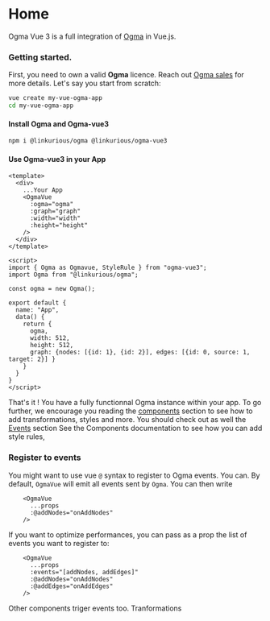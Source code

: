 # Home

Ogma Vue 3 is a full integration of [Ogma](https://doc.linkurio.us/ogma/latest/) in Vue.js.

### Getting started.

First, you need to own a valid **Ogma** licence. Reach out [Ogma sales](https://doc.linkurio.us/ogma/latest/support.html) for more details.
Let's say you start from scratch:

```bash
vue create my-vue-ogma-app
cd my-vue-ogma-app
```

#### Install Ogma and Ogma-vue3
```bash
npm i @linkurious/ogma @linkurious/ogma-vue3
```

#### Use Ogma-vue3 in your App

```vue
<template>
  <div>
    ...Your App
    <OgmaVue
      :ogma="ogma"
      :graph="graph"
      :width="width"
      :height="height"
    />
  </div>
</template>

<script>
import { Ogma as Ogmavue, StyleRule } from "ogma-vue3";
import Ogma from "@linkurious/ogma";

const ogma = new Ogma();

export default {
  name: "App",
  data() {
    return {
      ogma,
      width: 512,
      height: 512,
      graph: {nodes: [{id: 1}, {id: 2}], edges: [{id: 0, source: 1, target: 2}] }
    }
  }
}
</script>
```

That's it ! You have a fully functionnal Ogma instance within your app. 
To go further, we encourage you reading the [components](./components/Ogma.md) section to see how to add transformations, styles and more. You should check out as well the [Events]() section
See the Components documentation to see how you can add style rules, 

### Register to events

You might want to use vue `@` syntax to register to Ogma events. You can. By default, `OgmaVue` will emit all events sent by `Ogma`. You can then write

```vue
    <OgmaVue
      ...props
      :@addNodes="onAddNodes"
    />
```

If you want to optimize performances, you can pass as a prop the list of events you want to register to: 
```vue
    <OgmaVue
      ...props
      :events="[addNodes, addEdges]"
      :@addNodes="onAddNodes"
      :@addEdges="onAddEdges"
    />
```


Other components triger events too. Tranformations